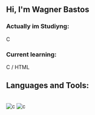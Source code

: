 ## Hi, I'm Wagner Bastos

### Actually im Studiyng:

C

### Current learning:

C / HTML

## Languages and Tools:
<div style="display: inline_block"><br/>
<img align="center" alt="c" src=https://img.shields.io/badge/C-00599C?style=for-the-badge&logo=c&logoColor=white />
<img align="center" alt="c" src=https://img.shields.io/badge/HTML-239120?style=for-the-badge&logo=html5&logoColor=white />
</div>



